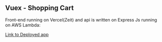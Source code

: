 
## Vuex - Shopping Cart
Front-end running on Vercel(Zeit) and api is written on Express Js running on AWS Lambda:

[Link to Deployed app](https://shopping-cart-five-omega.vercel.app)


